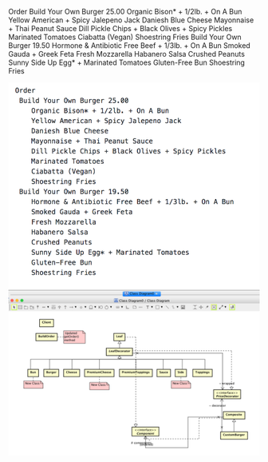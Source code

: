 Order
 Build Your Own Burger 25.00
    Organic Bison* + 1/2lb. + On A Bun
    Yellow American + Spicy Jalepeno Jack
    Daniesh Blue Cheese
    Mayonnaise + Thai Peanut Sauce
    Dill Pickle Chips + Black Olives + Spicy Pickles
    Marinated Tomatoes
    Ciabatta (Vegan)
    Shoestring Fries
 Build Your Own Burger 19.50
    Hormone & Antibiotic Free Beef + 1/3lb. + On A Bun
    Smoked Gauda + Greek Feta
    Fresh Mozzarella
    Habanero Salsa
    Crushed Peanuts
    Sunny Side Up Egg* + Marinated Tomatoes
    Gluten-Free Bun
    Shoestring Fries
    
![](lab7_textOutput.png)
![](counter-burger_classDiagram.png)
